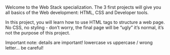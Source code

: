 Welcome to the Web Stack specialization. 
The 3 first projects will give you all basics of the Web development: 
HTML, CSS and Developer tools.

In this project, you will learn how to use HTML tags to structure a web page.
 No CSS, no styling - don’t worry, the final page will be “ugly” it’s normal, 
 it’s not the purpose of this project.

Important note: details are important! lowercase vs uppercase / wrong letter… 
be careful!